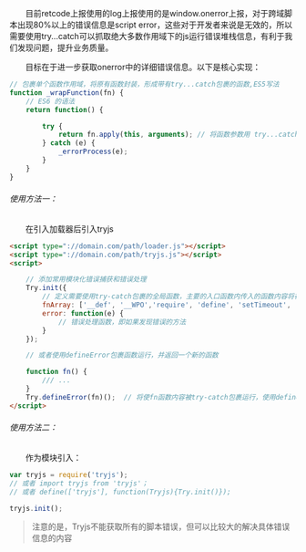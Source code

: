 

&emsp;&emsp;目前retcode上报使用的log上报使用的是window.onerror上报，对于跨域脚本出现80%以上的错误信息是script error，这些对于开发者来说是无效的，所以需要使用try...catch可以抓取绝大多数作用域下的js运行错误堆栈信息，有利于我们发现问题，提升业务质量。

&emsp;&emsp;目标在于进一步获取onerror中的详细错误信息。以下是核心实现：

```javascript
// 包裹单个函数作用域，将原有函数封装，形成带有try...catch包裹的函数,ES5写法
function _wrapFunction(fn) {
    // ES6 的语法
    return function() {

        try {
            return fn.apply(this, arguments); // 将函数参数用 try...catch 包裹 
        } catch (e) {
            _errorProcess(e);
        }
    }
}
```

###### 使用方法一：

&emsp;&emsp;在引入加载器后引入tryjs

```html
<script type="://domain.com/path/loader.js"></script>
<script type="://domain.com/path/tryjs.js"></script>
<script>

	// 添加常用模块化错误捕获和错误处理
	Try.init({
		// 定义需要使用try-catch包裹的全局函数，主要的入口函数内传入的函数内容将在try-catch的包裹下运行，不传则默认可以是['__def', 'require', 'define', 'setTimeout', 'setInterval']
		fnArray: ['__def', '__WPO','require', 'define', 'setTimeout', 'setInterval'] 
		error: function(e) {
			// 错误处理函数，即如果发现错误的方法
		}
	});

	// 或者使用defineError包裹函数运行，并返回一个新的函数

	function fn() {
		/// ...
	}
	Try.defineError(fn)();  // 将使fn函数内容被try-catch包裹运行，使用defineError(fn)();的效果与此相同
</script>
```

###### 使用方法二：

&emsp;&emsp;作为模块引入：

```javascript
var tryjs = require('tryjs');
// 或者 import tryjs from 'tryjs'；
// 或者 define(['tryjs'], function(Tryjs){Try.init()});

tryjs.init();

```

> 注意的是，Tryjs不能获取所有的脚本错误，但可以比较大的解决具体错误信息的内容

